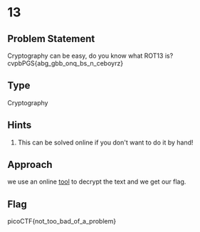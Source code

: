 # 13

## Problem Statement

Cryptography can be easy, do you know what ROT13 is? cvpbPGS{abg_gbb_onq_bs_n_ceboyrz}

## Type

Cryptography

## Hints

1. This can be solved online if you don't want to do it by hand!
## Approach

we use an online [tool](https://rot13.com/) to decrypt the text and we get our flag.

## Flag

picoCTF{not_too_bad_of_a_problem}